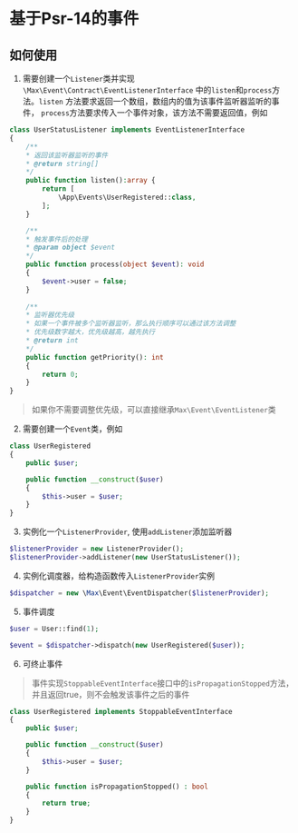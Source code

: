 # 基于Psr-14的事件

## 如何使用

1. 需要创建一个`Listener`类并实现`\Max\Event\Contract\EventListenerInterface` 中的`listen`和`process`方法。`listen`
   方法要求返回一个数组，数组内的值为该事件监听器监听的事件，
   `process`方法要求传入一个事件对象，该方法不需要返回值，例如

```php
class UserStatusListener implements EventListenerInterface
{
    /**
    * 返回该监听器监听的事件
    * @return string[]
    */
    public function listen():array {
        return [
            \App\Events\UserRegistered::class,
        ];
    }

    /**
    * 触发事件后的处理
    * @param object $event
    */
    public function process(object $event): void
    {
        $event->user = false;
    }
    
    /**
    * 监听器优先级
    * 如果一个事件被多个监听器监听，那么执行顺序可以通过该方法调整
    * 优先级数字越大，优先级越高，越先执行
    * @return int
    */
    public function getPriority(): int 
    {
        return 0;
    }
}
```

> 如果你不需要调整优先级，可以直接继承`Max\Event\EventListener`类

2. 需要创建一个`Event`类，例如

```php
class UserRegistered
{
    public $user;

    public function __construct($user)
    {
        $this->user = $user;
    }
}
```

3. 实例化一个`ListenerProvider`, 使用`addListener`添加监听器

```php
$listenerProvider = new ListenerProvider();
$listenerProvider->addListener(new UserStatusListener());
```

4. 实例化调度器，给构造函数传入`ListenerProvider`实例

```php
$dispatcher = new \Max\Event\EventDispatcher($listenerProvider);
```

5. 事件调度

```php
$user = User::find(1);

$event = $dispatcher->dispatch(new UserRegistered($user));
```

6. 可终止事件

> 事件实现`StoppableEventInterface`接口中的`isPropagationStopped`方法，并且返回true，则不会触发该事件之后的事件

```php
class UserRegistered implements StoppableEventInterface
{
    public $user;

    public function __construct($user)
    {
        $this->user = $user;
    }

    public function isPropagationStopped() : bool 
    {
        return true;
    }
}
```

